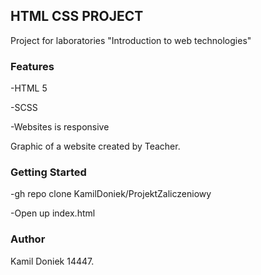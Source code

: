 ## HTML CSS PROJECT

Project for laboratories "Introduction to web technologies" 

### Features

-HTML 5

-SCSS

-Websites is responsive

Graphic of a website created by Teacher. 

### Getting Started

-gh repo clone KamilDoniek/ProjektZaliczeniowy

-Open up index.html

### Author
Kamil Doniek 14447.


